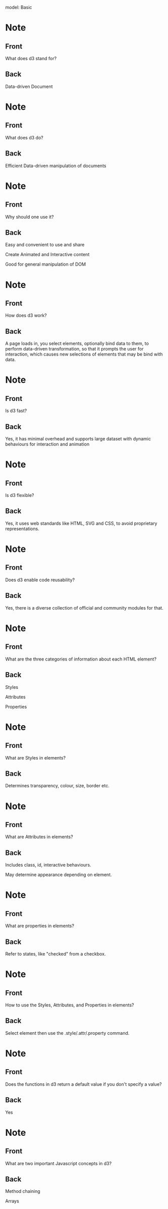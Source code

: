 model: Basic

# Note

## Front
What does d3 stand for?

## Back
Data-driven Document

# Note

## Front
What does d3 do?

## Back
Efficient Data-driven manipulation of documents

# Note

## Front
Why should one use it?

## Back
Easy and convenient to use and share

Create Animated and Interactive content

Good for general manipulation of DOM

# Note

## Front
How does d3 work?

## Back
A page loads in, you select elements, optionally bind data to them, to perform data-driven transformation, so that it prompts the user for interaction, which causes new selections of elements that may be bind with data.

# Note

## Front
Is d3 fast?

## Back
Yes, it has minimal overhead and supports large dataset with dynamic behaviours for interaction and animation

# Note

## Front
Is d3 flexible?

## Back
Yes, it uses web standards like HTML, SVG and CSS, to avoid proprietary representations.

# Note

## Front
Does d3 enable code reusability?

## Back
Yes, there is a diverse collection of official and community modules for that.

# Note

## Front
What are the three categories of information about each HTML element?

## Back
Styles

Attributes

Properties

# Note

## Front
What are Styles in elements?

## Back
Determines transparency, colour, size, border etc.

# Note

## Front
What are Attributes in elements?

## Back
Includes class, id, interactive behaviours.

May determine appearance depending on element.

# Note

## Front
What are properties in elements?

## Back
Refer to states, like "checked" from a checkbox.

# Note

## Front
How to use the Styles, Attributes, and Properties in elements?

## Back
Select element then use the .style/.attr/.property command.

# Note

## Front
Does the functions in d3 return a default value if you don't specify a value?

## Back
Yes

# Note

## Front
What are two important Javascript concepts in d3?

## Back
Method chaining

Arrays

